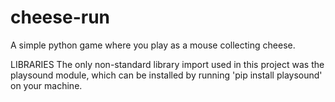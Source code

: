 # cheese-run
A simple python game where you play as a mouse collecting cheese.



LIBRARIES
The only non-standard library import used in this project was the playsound module, which can be installed by running 'pip install playsound' on your machine.
